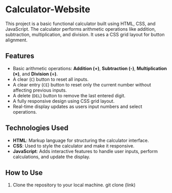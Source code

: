# Calculator-Website

This project is a basic functional calculator built using HTML, CSS, and JavaScript. The calculator performs arithmetic operations like addition, subtraction, multiplication, and division. It uses a CSS grid layout for button alignment.

## Features
- Basic arithmetic operations: **Addition (+)**, **Subtraction (-)**, **Multiplication (×)**, and **Division (÷)**.
- A clear (`C`) button to reset all inputs.
- A clear entry (`CE`) button to reset only the current number without affecting previous inputs.
- A delete (`DEL`) button to remove the last entered digit.
- A fully responsive design using CSS grid layout.
- Real-time display updates as users input numbers and select operations.
  
## Technologies Used
- **HTML**: Markup language for structuring the calculator interface.
- **CSS**: Used to style the calculator and make it responsive.
- **JavaScript**: Adds interactive features to handle user inputs, perform calculations, and update the display.

## How to Use
1. Clone the repository to your local machine.
   git clone (link)

